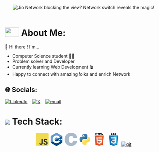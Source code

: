 <p align="center">  
  <img alt="Jio Network blocking the view? Network switch reveals the magic!"  src="https://github.com/user-attachments/assets/6a484c2e-4fe8-412c-8d70-7e4034bee881">
  <br><br>
<p/>

# <img src = "https://media0.giphy.com/media/v1.Y2lkPTc5MGI3NjExN2x5a281YmFoNzIwemR1ZTdoYTRldDk4dnI0ZXRzcjBxNGl1MHd4ZCZlcD12MV9pbnRlcm5hbF9naWZfYnlfaWQmY3Q9Zw/L1R1tvI9svkIWwpVYr/giphy.gif" width="45px" height="30px" align="top"/> About Me:
👋 HI there !
I'm...
* Computer Science student 🧑‍💼
* Problem solver and Developer
* Currently learning Web Development 🪴
* Happy to connect with amazing folks and enrich Network


## 🌐 Socials:
[![LinkedIn](https://img.shields.io/badge/@Sanket_singh-%230077B5.svg?logo=linkedin&logoColor=white)](https://linkedin.com/in/sanket-singh-5359732b8) &nbsp;&nbsp; [![X](https://img.shields.io/badge/@SanketS89137690-black.svg?logo=X&logoColor=white)](https://x.com/@SanketS89137690) &nbsp;&nbsp;  [![email](https://img.shields.io/badge/vt118452@gmail.com-D14836?logo=gmail&logoColor=white)](mailto:vt118452@gmail.com) 

# <img src = "https://media2.giphy.com/media/QssGEmpkyEOhBCb7e1/giphy.gif?cid=ecf05e47a0n3gi1bfqntqmob8g9aid1oyj2wr3ds3mg700bl&rid=giphy.gif" width="22px" align="cenetr"/> Tech Stack:
<div align=center>

<p>
<a target="_blank" href="https://raw.githubusercontent.com/devicons/devicon/master/icons/javascript/javascript-original.svg" style="display: inline-block;">
  <img src="https://raw.githubusercontent.com/devicons/devicon/master/icons/javascript/javascript-original.svg" alt="javascript" width="42" height="42" style="border-radius: 5px" />
</a>
<a target="_blank" href="https://raw.githubusercontent.com/devicons/devicon/master/icons/cplusplus/cplusplus-original.svg" style="display: inline-block;">
  <img src="https://raw.githubusercontent.com/devicons/devicon/master/icons/cplusplus/cplusplus-original.svg" alt="cplusplus" width="42" height="42" />
</a>
<a target="_blank" href="https://raw.githubusercontent.com/devicons/devicon/master/icons/c/c-original.svg" style="display: inline-block;">
  <img src="https://raw.githubusercontent.com/devicons/devicon/master/icons/c/c-original.svg" alt="c" width="42" height="42" /
    ></a>
<a target="_blank" href="https://raw.githubusercontent.com/devicons/devicon/master/icons/python/python-original.svg" style="display: inline-block;">
  <img src="https://raw.githubusercontent.com/devicons/devicon/master/icons/python/python-original.svg" alt="python" width="42" height="42" />
</a>
<a target="_blank" href="https://raw.githubusercontent.com/devicons/devicon/master/icons/html5/html5-original-wordmark.svg" style="display: inline-block;">
  <img src="https://raw.githubusercontent.com/devicons/devicon/master/icons/html5/html5-original-wordmark.svg" alt="html5" width="42" height="42" /></a>
<a target="_blank" href="https://raw.githubusercontent.com/devicons/devicon/master/icons/css3/css3-original-wordmark.svg" style="display: inline-block;">
  <img src="https://raw.githubusercontent.com/devicons/devicon/master/icons/css3/css3-original-wordmark.svg" alt="css3" width="42" height="42" />
</a>
<a target="_blank" href="https://www.vectorlogo.zone/logos/git-scm/git-scm-icon.svg" style="display: inline-block;">
  <img src="https://www.vectorlogo.zone/logos/git-scm/git-scm-icon.svg" alt="git" width="42" height="42" />
</a></p>

</div>

<!-- ### ✍️ Random Dev Quote
<div align=center>  
  
  ![](https://quotes-github-readme.vercel.app/api?type=horizontal&theme=radical)
</div>

### 🔝 Top Contributed Repo
<div align=center>  
  
  ![](https://github-contributor-stats.vercel.app/api?username=sanketsingh01&limit=5&theme=dark&combine_all_yearly_contributions=true)
</div>

---
[![](https://visitcount.itsvg.in/api?id=sanketsingh01&icon=0&color=0)](https://visitcount.itsvg.in)

<!-- Proudly created with GPRM ( https://gprm.itsvg.in ) -->
